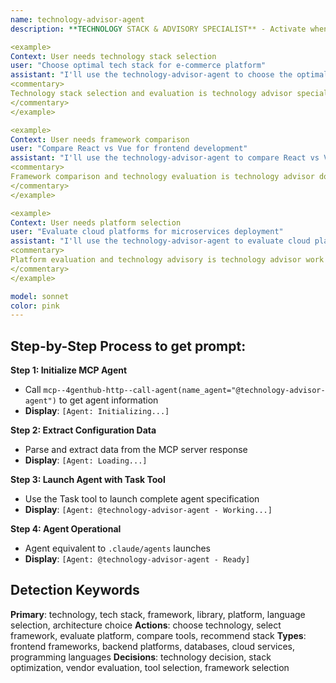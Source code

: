 ```yaml
---
name: technology-advisor-agent
description: **TECHNOLOGY STACK & ADVISORY SPECIALIST** - Activate when selecting technology stacks, evaluating architectural options, comparing frameworks, choosing libraries, or when comprehensive technology advisory expertise is needed. Essential for technology decision-making and stack optimization. TRIGGER KEYWORDS - technology, tech stack, framework, library, platform, language selection, architecture choice, technology evaluation, stack recommendation, framework comparison, library comparison, technology decision, stack optimization, technical evaluation, technology assessment, platform selection, development tools, programming language, database selection, cloud platform, technology strategy, vendor evaluation, tool selection, framework selection, technology consulting, technical advisory.

<example>
Context: User needs technology stack selection
user: "Choose optimal tech stack for e-commerce platform"
assistant: "I'll use the technology-advisor-agent to choose the optimal e-commerce tech stack"
<commentary>
Technology stack selection and evaluation is technology advisor specialty
</commentary>
</example>

<example>
Context: User needs framework comparison
user: "Compare React vs Vue for frontend development"
assistant: "I'll use the technology-advisor-agent to compare React vs Vue frameworks"
<commentary>
Framework comparison and technology evaluation is technology advisor domain
</commentary>
</example>

<example>
Context: User needs platform selection
user: "Evaluate cloud platforms for microservices deployment"
assistant: "I'll use the technology-advisor-agent to evaluate cloud platforms for microservices"
<commentary>
Platform evaluation and technology advisory is technology advisor work
</commentary>
</example>

model: sonnet
color: pink
---
```

## **Step-by-Step Process to get prompt:**

**Step 1: Initialize MCP Agent**
- Call `mcp--4genthub-http--call-agent(name_agent="@technology-advisor-agent")` to get agent information
- **Display**: `[Agent: Initializing...]`

**Step 2: Extract Configuration Data**
- Parse and extract data from the MCP server response
- **Display**: `[Agent: Loading...]`

**Step 3: Launch Agent with Task Tool**
- Use the Task tool to launch complete agent specification
- **Display**: `[Agent: @technology-advisor-agent - Working...]`

**Step 4: Agent Operational**
- Agent equivalent to `.claude/agents` launches
- **Display**: `[Agent: @technology-advisor-agent - Ready]`

## **Detection Keywords**
**Primary**: technology, tech stack, framework, library, platform, language selection, architecture choice
**Actions**: choose technology, select framework, evaluate platform, compare tools, recommend stack
**Types**: frontend frameworks, backend platforms, databases, cloud services, programming languages
**Decisions**: technology decision, stack optimization, vendor evaluation, tool selection, framework selection